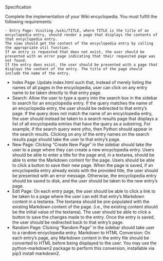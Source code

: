 Specification

Complete the implementation of your Wiki encyclopedia. You must fulfill the following requirements:

    - Entry Page: Visiting /wiki/TITLE, where TITLE is the title of an encyclopedia entry, should render a page that displays the contents of that encyclopedia entry.
    The view should get the content of the encyclopedia entry by calling the appropriate util function.
    If an entry is requested that does not exist, the user should be presented with an error page indicating that their requested page was not found.
    If the entry does exist, the user should be presented with a page that displays the content of the entry. The title of the page should include the name of the entry.
   - Index Page: Update index.html such that, instead of merely listing the names of all pages in the encyclopedia, user can click on any entry name to be taken directly to that entry page.
   - Search: Allow the user to type a query into the search box in the sidebar to search for an encyclopedia entry.
    If the query matches the name of an encyclopedia entry, the user should be redirected to that entry’s page.
    If the query does not match the name of an encyclopedia entry, the user should instead be taken to a search results page that displays a list of all encyclopedia entries that have the query as a substring. For example, if the search query were ytho, then Python should appear in the search results.
    Clicking on any of the entry names on the search results page should take the user to that entry’s page.
   - New Page: Clicking “Create New Page” in the sidebar should take the user to a page where they can create a new encyclopedia entry.
    Users should be able to enter a title for the page and, in a textarea, should be able to enter the Markdown content for the page.
    Users should be able to click a button to save their new page.
    When the page is saved, if an encyclopedia entry already exists with the provided title, the user should be presented with an error message.
    Otherwise, the encyclopedia entry should be saved to disk, and the user should be taken to the new entry’s page.
   - Edit Page: On each entry page, the user should be able to click a link to be taken to a page where the user can edit that entry’s Markdown content in a textarea.
    The textarea should be pre-populated with the existing Markdown content of the page. (i.e., the existing content should be the initial value of the textarea).
    The user should be able to click a button to save the changes made to the entry.
    Once the entry is saved, the user should be redirected back to that entry’s page.
   - Random Page: Clicking “Random Page” in the sidebar should take user to a random encyclopedia entry.
  Markdown to HTML Conversion: On each entry’s page, any Markdown content in the entry file should be converted to HTML before being displayed to the user. You may use the python-markdown2 package to perform this conversion, installable via pip3 install markdown2.
